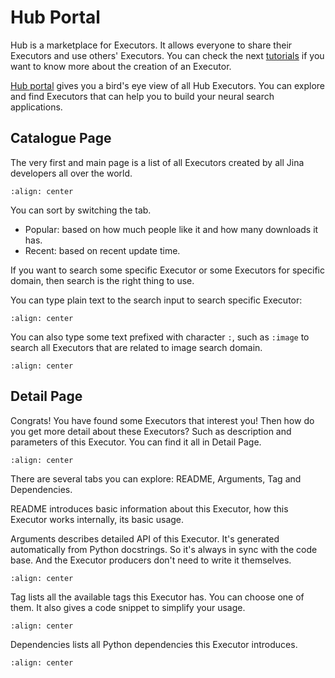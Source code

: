 # Hub Portal

Hub is a marketplace for Executors. It allows everyone to share their Executors and use others' Executors. You can check the next [tutorials](../create-hub-executor) if you want to know more about the creation of an Executor.

[Hub portal](https://hub.jina.ai) gives you a bird's eye view of all Hub Executors. You can explore and find Executors that can help you to build your neural search applications.

## Catalogue Page

The very first and main page is a list of all Executors created by all Jina developers all over the world.

```{figure} ../../../.github/hub-website-list.png
:align: center
```

You can sort by switching the tab. 

- Popular: based on how much people like it and how many downloads it has.
- Recent: based on recent update time.

If you want to search some specific Executor or some Executors for specific domain, then search is the right thing to use.

You can type plain text to the search input to search specific Executor:

```{figure} ../../../.github/hub-website-search-1.png
:align: center
```

You can also type some text prefixed with character `:`, such as `:image` to search all Executors that are related to image search domain.

```{figure} ../../../.github/hub-website-search-2.png
:align: center
```

## Detail Page

Congrats! You have found some Executors that interest you! Then how do you get more detail about these Executors? Such as description and parameters of this Executor. You can find it all in Detail Page. 

```{figure} ../../../.github/hub-website-detail.png
:align: center
```

There are several tabs you can explore: README, Arguments, Tag and Dependencies.

README introduces basic information about this Executor, how this Executor works internally, its basic usage.

Arguments describes detailed API of this Executor. It's generated automatically from Python docstrings. So it's always in sync with the code base. And the Executor producers don't need to write it themselves.

```{figure} ../../../.github/hub-website-detail-arguments.png
:align: center
```

Tag lists all the available tags this Executor has. You can choose one of them. It also gives a code snippet to simplify your usage.

```{figure} ../../../.github/hub-website-detail-tag.png
:align: center
```

Dependencies lists all Python dependencies this Executor introduces.

```{figure} ../../../.github/hub-website-detail-dep.png
:align: center
```

